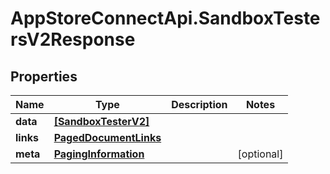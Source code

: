 # AppStoreConnectApi.SandboxTestersV2Response

## Properties

Name | Type | Description | Notes
------------ | ------------- | ------------- | -------------
**data** | [**[SandboxTesterV2]**](SandboxTesterV2.md) |  | 
**links** | [**PagedDocumentLinks**](PagedDocumentLinks.md) |  | 
**meta** | [**PagingInformation**](PagingInformation.md) |  | [optional] 


